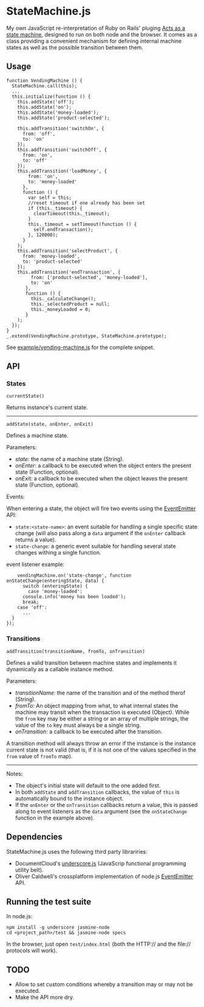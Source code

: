 # StateMachine.js

My own JavaScript re-interpretation of Ruby on Rails' pluging [Acts as a state machine](https://github.com/rubyist/aasm), designed to run on both node and the browser.
It comes as a class providing a convenient mechanism for defining internal machine states as well as the possible transition between them.

## Usage


    function VendingMachine () {
      StateMachine.call(this);
      ...
      this.initialize(function () {
        this.addState('off');
        this.addState('on');
        this.addState('money-loaded');
        this.addState('product-selected');

        this.addTransition('switchOn', {
          from: 'off',
          to: 'on'
        });
        this.addTransition('switchOff', {
          from: 'on',
          to: 'off'
        });
        this.addTransition('loadMoney', {
            from: 'on',
            to: 'money-loaded'
          },
          function () {
            var self = this;
            //reset timeout if one already has been set
            if (this._timeout) {
              clearTimeout(this._timeout);
            }
            this._timeout = setTimeout(function () {
              self.endTransaction();
            }, 120000);
          }
        );
        this.addTransition('selectProduct', {
          from: 'money-loaded',
          to: 'product-selected'
        });
        this.addTransition('endTransaction', {
             from: ['product-selected', 'money-loaded'],
             to: 'on'
           },
           function () {
             this._calculateChange();
             this._selectedProduct = null;
             this._moneyLoaded = 0;
           }
        );
      });
    }
    _.extend(VendingMachine.prototype, StateMachine.prototype);


See [example/vending-machine.js](https://github.com/afiore/stateMachine.js/blob/master/example/vending-machine.js) for the complete snippet.


## API

### States

    currentState()

Returns instance's current state.

---

    addState(state, onEnter, onExit)

Defines a machine state.

Parameters:

- _state_: the name of a machine state (String).
- _onEnter:_ a callback to be executed when the object enters the present state (Function, optional).
- _onExit:_ a callback to be executed when the object leaves the present state (Function, optional).

Events:

When entering a state, the object will fire two events using the [EventEmitter](http://nodejs.org/docs/v0.4.7/api/events.html) API:

- `state:<state-name>`: an event suitable for handling a single specific state change (will also pass along a `data` argument if the `onEnter` callback returns a value).
- `state-change`: a generic event suitable for handling several state changes withing a single function.

event listener example:

        vendingMachine.on('state-change', function onStateChange(enteringState, data) {
          switch (enteringState) {
            case 'money-loaded':
          console.info('money has been loaded');
          break;
        case 'off':
          ...
      }
    });

### Transitions

    addTransition(transitionName, fromTo, onTransition)

Defines a valid transition between machine states and implements it dynamically as a callable instance method.

Parameters:

- _transitionName:_ the name of the transition and of the method therof (String).
- _fromTo:_  An object mapping from what, to what internal states the machine may transit when the transaction is executed (Object). 
  While the `from` key may be either a string or an array of multiple strings, the value of the `to` key must always be a single string.
- _onTransition:_ a callback to be executed after the transition.

A transition method will always throw an error if the instance is the instance current state is not valid (that is, if it is not one of the values specified in the `from` value of `fromTo` map).

---

Notes:

- The object's initial state will default to the one added first.
- In both `addState` and `addTransition` callbacks, the value of `this` is automatically bound to the instance object.
- If the `onEnter` or the `onTransition` callbacks return a value, this is passed along to event listeners as the `data` argument (see the `onStateChange` function in the example above).


## Dependencies

StateMachine.js uses the following third party librariries:

* DocumentCloud's [underscore.js](http://documentcloud.github.com/underscore) (JavaScrip functional programming utility belt).
* Oliver Caldwell's crossplatform implementation of node.js [EventEmitter](https://github.com/Wolfy87/EventEmitter/) API.

## Running the test suite

In node.js:

    npm install -g underscore jasmine-node
    cd <project_path>/test && jasmine-node specs

In the browser, just open `test/index.html` (both the HTTP:// and the file:// protocols will work).

## TODO

- Allow to set custom conditions whereby a transition may or may not be executed.
- Make the API more dry.

